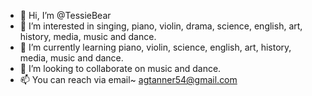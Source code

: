 - 👋 Hi, I’m @TessieBear
- 👀 I’m interested in singing, piano, violin, drama, science, english, art, history, media, music and dance.
- 🌱 I’m currently learning piano, violin, science, english, art, history, media, music and dance.
- 💞️ I’m looking to collaborate on music and dance.
- 📫 You can reach via email~ agtanner54@gmail.com

<!---
TessieBear/TessieBear is a ✨ special ✨ repository because its `README.md` (this file) appears on your GitHub profile.
You can click the Preview link to take a look at your changes.
--->
